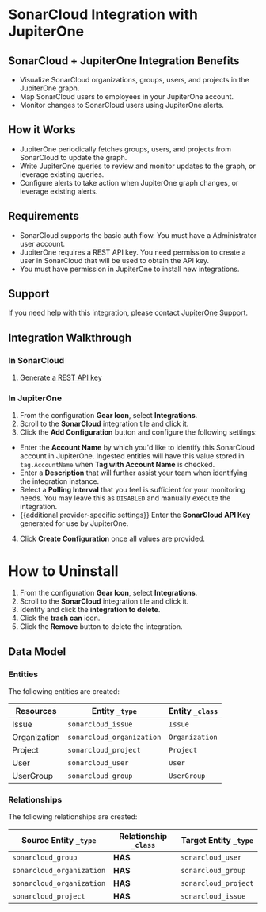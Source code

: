 # SonarCloud Integration with JupiterOne

## SonarCloud + JupiterOne Integration Benefits

- Visualize SonarCloud organizations, groups, users, and projects in the
  JupiterOne graph.
- Map SonarCloud users to employees in your JupiterOne account.
- Monitor changes to SonarCloud users using JupiterOne alerts.

## How it Works

- JupiterOne periodically fetches groups, users, and projects from SonarCloud to
  update the graph.
- Write JupiterOne queries to review and monitor updates to the graph, or
  leverage existing queries.
- Configure alerts to take action when JupiterOne graph changes, or leverage
  existing alerts.

## Requirements

- SonarCloud supports the basic auth flow. You must have a Administrator user
  account.
- JupiterOne requires a REST API key. You need permission to create a user in
  SonarCloud that will be used to obtain the API key.
- You must have permission in JupiterOne to install new integrations.

## Support

If you need help with this integration, please contact
[JupiterOne Support](https://support.jupiterone.io).

## Integration Walkthrough

### In SonarCloud

1. [Generate a REST API key](https://sonarcloud.io/account/security)

### In JupiterOne

1. From the configuration **Gear Icon**, select **Integrations**.
2. Scroll to the **SonarCloud** integration tile and click it.
3. Click the **Add Configuration** button and configure the following settings:

- Enter the **Account Name** by which you'd like to identify this SonarCloud
  account in JupiterOne. Ingested entities will have this value stored in
  `tag.AccountName` when **Tag with Account Name** is checked.
- Enter a **Description** that will further assist your team when identifying
  the integration instance.
- Select a **Polling Interval** that you feel is sufficient for your monitoring
  needs. You may leave this as `DISABLED` and manually execute the integration.
- {{additional provider-specific settings}} Enter the **SonarCloud API Key**
  generated for use by JupiterOne.

4. Click **Create Configuration** once all values are provided.

# How to Uninstall

1. From the configuration **Gear Icon**, select **Integrations**.
2. Scroll to the **SonarCloud** integration tile and click it.
3. Identify and click the **integration to delete**.
4. Click the **trash can** icon.
5. Click the **Remove** button to delete the integration.

<!-- {J1_DOCUMENTATION_MARKER_START} -->
<!--
********************************************************************************
NOTE: ALL OF THE FOLLOWING DOCUMENTATION IS GENERATED USING THE
"j1-integration document" COMMAND. DO NOT EDIT BY HAND! PLEASE SEE THE DEVELOPER
DOCUMENTATION FOR USAGE INFORMATION:

https://github.com/JupiterOne/sdk/blob/main/docs/integrations/development.md
********************************************************************************
-->

## Data Model

### Entities

The following entities are created:

| Resources    | Entity `_type`            | Entity `_class` |
| ------------ | ------------------------- | --------------- |
| Issue        | `sonarcloud_issue`        | `Issue`         |
| Organization | `sonarcloud_organization` | `Organization`  |
| Project      | `sonarcloud_project`      | `Project`       |
| User         | `sonarcloud_user`         | `User`          |
| UserGroup    | `sonarcloud_group`        | `UserGroup`     |

### Relationships

The following relationships are created:

| Source Entity `_type`     | Relationship `_class` | Target Entity `_type` |
| ------------------------- | --------------------- | --------------------- |
| `sonarcloud_group`        | **HAS**               | `sonarcloud_user`     |
| `sonarcloud_organization` | **HAS**               | `sonarcloud_group`    |
| `sonarcloud_organization` | **HAS**               | `sonarcloud_project`  |
| `sonarcloud_project`      | **HAS**               | `sonarcloud_issue`    |

<!--
********************************************************************************
END OF GENERATED DOCUMENTATION AFTER BELOW MARKER
********************************************************************************
-->
<!-- {J1_DOCUMENTATION_MARKER_END} -->

